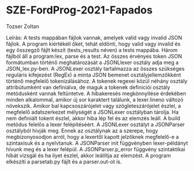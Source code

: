 # SZE-FordProg-2021-Fapados
Tozser Zoltan

Leírás: 
A tests mappában fájlok vannak, amelyek valid vagy invalid JSON fájlok. A program kiértékeli őket, tehát eldönti, hogy valid vagy invalid és egy összegző fájlt készít (tests_results néven) a tests mappába. 
Három fájlból áll a program:lex, parse és a test. 
Az összes érvényes token JSON formátumban történő meghatározását a JSONLlexer osztály adja meg a JSON_lex.py-ben.
A JSONLexer osztály tartalmazza az összes szükséges reguláris kifejezést (RegEx) a minta JSON bemenet osztályjellemzőkként történő megfelelő tokenizálásához. 
A tokenek regexei közül néhány osztály attribútumként van definiálva, de maguk a tokenek definíciói osztály metódusként vannak feltüntetve.
A hibakeresés megkönnyítése érdekében minden alkalommal, amikor új sor karaktert találunk, a lexer.lineno változó növekszik. 
Amikor bal kapcsoszárójelet vagy szögleteszárójelet észlel, a megfelelő adatszerkezet mélységét a JSONLexer osztályban tárolja.
Ha nem definiált tokent észlel, akkor hiba lép fel és az elemzés leáll.
A build metódus felelős a lexer felépítéséért.
A JSONLexer osztályt a JSONParser osztályból hívják meg. 
Ennek az osztálynak az a szerepe, hogy megbizonyosodjon arról, hogy a lexertől kapott jelzőknek megfelelő-e a szintaxisuk és a nyelvtanuk. 
A JSONParser init függvényben lexer-példányt hívunk meg és a lexer felépül. 
A JSONParser.p_error függvény szintaktikai hibát vizsgál és ha ilyet észlel, akkor leállítja az elemzést.
A program elkészíti a parsetab.py fájlt és a parser.out-ot is. 
